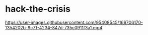 # hack-the-crisis

https://user-images.githubusercontent.com/95408545/169706170-1354202b-9c71-4234-847d-735c0911f3a1.mp4

